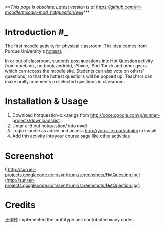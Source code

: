 _**This page is obsolete. Latest version is at https://github.com/hit-moodle/moodle-mod_hotquestion/wiki_***

# Introduction #_

The first moodle activity for physical classroom. The idea comes from Purdue University's [hotseat](http://www.itap.purdue.edu/tlt/hotseat/).

In or out of classroom, students post questions into Hot Question activity from notebook, netbook, android, iPhone, iPod Touch and other gears which can access the moodle site. Students can also vote on others' questions, so that the hottest questions will be popped up. Teachers can make orally comments on selected questions in classroom.

# Installation & Usage #

  1. Download hotquestion-x.x.tar.gz from http://code.google.com/p/sunner-projects/downloads/list.
  1. Untar and put hotquestion/ into mod/
  1. Login moodle as admin and access http://you.site.root/admin/ to install
  1. Add this activity into your course page like other activities

# Screenshot #

![http://sunner-projects.googlecode.com/svn/trunk/screenshots/HotQuestion.jpg](http://sunner-projects.googlecode.com/svn/trunk/screenshots/HotQuestion.jpg)

# Credits #

王国栋 implemented the prototype and contributed many codes.